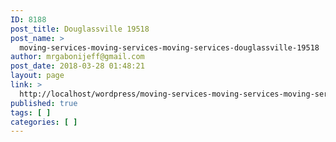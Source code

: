 ```yaml
---
ID: 8188
post_title: Douglassville 19518
post_name: >
  moving-services-moving-services-moving-services-douglassville-19518
author: mrgabonijeff@gmail.com
post_date: 2018-03-28 01:48:21
layout: page
link: >
  http://localhost/wordpress/moving-services-moving-services-moving-services-douglassville-19518/
published: true
tags: [ ]
categories: [ ]
---
```

